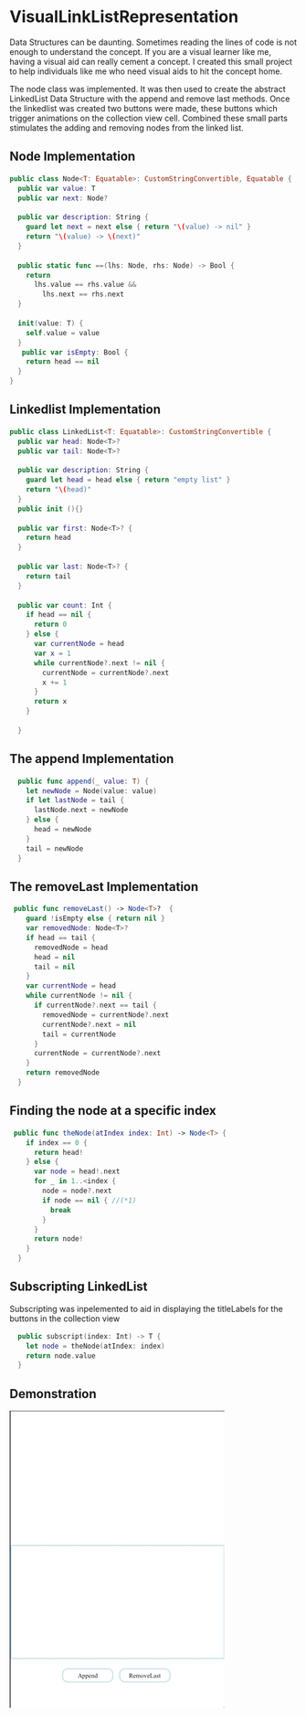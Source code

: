 # VisualLinkListRepresentation

Data Structures can be daunting. Sometimes reading the lines of code is not enough to understand the concept. If you are a visual learner like me, having a visual aid can really cement a concept. I created this small project to help individuals like me who need visual aids to hit the concept home. 

The node class was implemented. It was then used to create the abstract LinkedList Data Structure with the append and remove last methods. Once the linkedlist was created two buttons were made, these buttons which trigger animations on the collection view cell. Combined these small parts stimulates the adding and removing nodes from the linked list. 

## Node Implementation

```swift
public class Node<T: Equatable>: CustomStringConvertible, Equatable {
  public var value: T
  public var next: Node?
  
  public var description: String {
    guard let next = next else { return "\(value) -> nil" }
    return "\(value) -> \(next)"
  }
  
  public static func ==(lhs: Node, rhs: Node) -> Bool {
    return
      lhs.value == rhs.value &&
        lhs.next == rhs.next
  }
  
  init(value: T) {
    self.value = value
  }
   public var isEmpty: Bool {
    return head == nil
  }
}
```
## Linkedlist Implementation
```swift
public class LinkedList<T: Equatable>: CustomStringConvertible {
  public var head: Node<T>?
  public var tail: Node<T>?
  
  public var description: String {
    guard let head = head else { return "empty list" }
    return "\(head)"
  }
  public init (){}
  
  public var first: Node<T>? {
    return head
  }
  
  public var last: Node<T>? {
    return tail
  }
  
  public var count: Int {
    if head == nil {
      return 0
    } else {
      var currentNode = head
      var x = 1
      while currentNode?.next != nil {
        currentNode = currentNode?.next
        x += 1
      }
      return x
    }
    
  }
```
## The append Implementation
```swift
  public func append(_ value: T) {
    let newNode = Node(value: value)
    if let lastNode = tail {
      lastNode.next = newNode
    } else {
      head = newNode
    }
    tail = newNode
  }
```
## The removeLast Implementation
```swift 
 public func removeLast() -> Node<T>?  {
    guard !isEmpty else { return nil }
    var removedNode: Node<T>?
    if head == tail {
      removedNode = head
      head = nil
      tail = nil
    }
    var currentNode = head
    while currentNode != nil {
      if currentNode?.next == tail {
        removedNode = currentNode?.next
        currentNode?.next = nil
        tail = currentNode
      }
      currentNode = currentNode?.next
    }
    return removedNode
  }
```
## Finding the node at a specific index
```swift
 public func theNode(atIndex index: Int) -> Node<T> {
    if index == 0 {
      return head!
    } else {
      var node = head!.next
      for _ in 1..<index {
        node = node?.next
        if node == nil { //(*1)
          break
        }
      }
      return node!
    }
  }
```

## Subscripting LinkedList
Subscripting was inpelemented to aid in displaying the titleLabels for the buttons in the collection view

```swift
  public subscript(index: Int) -> T {
    let node = theNode(atIndex: index)
    return node.value
  }
 ```
## Demonstration

![gif](https://github.com/Ashlirankin18/VisualLinkListRepresentation/blob/master/LinkedList.gif)
